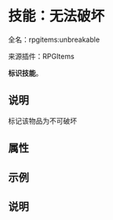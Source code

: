 # 技能：无法破坏

<!-- 本文件是通过游戏内 `/rpgitem gen-wiki` 命令生成的。 -->
<!-- 请只在对应的 "beginCustomXXXX" 与 "endCustomXXXX" 间编辑。  -->
<!-- 如果您想修改技能或其属性的描述， -->
<!-- 请修改 "resources/lang/zh_CN.yml" 中对应的项。 -->

全名：rpgitems:unbreakable

来源插件：RPGItems

**标识技能**。

<!-- beginCustomHeader -->
<!-- endCustomHeader -->

## 说明

标记该物品为不可破坏
<!-- beginCustomDescription -->
<!-- endCustomDescription -->

## 属性


<!-- beginCustomProperties -->
<!-- endCustomProperties -->

## 示例

<!-- beginCustomExample -->
<!-- endCustomExample -->

## 说明

<!-- beginCustomNote -->
<!-- endCustomNote -->